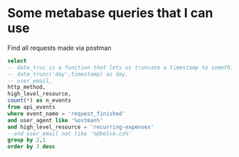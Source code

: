 # Some metabase queries that I can use


Find all requests made via postman

```sql
select
-- date_truc is a function that lets us truncate a timestamp to something we'd like
-- date_trunc('day',timestamp) as day,
-- user_email,
http_method,
high_level_resource,
count(*) as n_events
from api_events
where event_name = 'request_finished'
and user_agent like '%ostman%'
and high_level_resource = 'recurring-expenses'
--and user_email not like '%@belvo.co%'
group by 2,1
order by 3 desc

```


